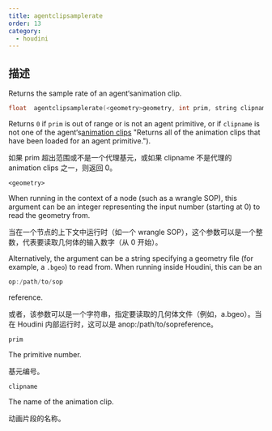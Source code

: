 ```yaml
---
title: agentclipsamplerate
order: 13
category:
  - houdini
---
```

    
## 描述

Returns the sample rate of an agent‘sanimation clip.

```c
float  agentclipsamplerate(<geometry>geometry, int prim, string clipname)
```

Returns `0` if `prim` is out of range or is not an agent primitive, or if
`clipname` is not one of the agent‘s[animation clips](agentclipcatalog.html) "Returns all of the animation clips that have been loaded for an agent
primitive.").

如果 prim 超出范围或不是一个代理基元，或如果 clipname 不是代理的 animation clips 之一，则返回 0。

`<geometry>`

When running in the context of a node (such as a wrangle SOP), this argument
can be an integer representing the input number (starting at 0) to read the
geometry from.

当在一个节点的上下文中运行时（如一个 wrangle SOP），这个参数可以是一个整数，代表要读取几何体的输入数字（从 0 开始）。

Alternatively, the argument can be a string specifying a geometry file (for
example, a `.bgeo`) to read from. When running inside Houdini, this can be an

```c
op:/path/to/sop
```

reference.

或者，该参数可以是一个字符串，指定要读取的几何体文件（例如，a.bgeo）。当在 Houdini 内部运行时，这可以是 anop:/path/to/sopreference。

`prim`

The primitive number.

基元编号。

`clipname`

The name of the animation clip.

动画片段的名称。
